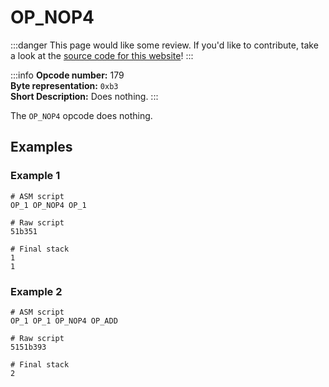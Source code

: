 # OP_NOP4
:::danger
This page would like some review. If you'd like to contribute, take a look at the [source code for this website](https://github.com/thunderbiscuit/opcode-explained)!
:::

:::info
**Opcode number:** 179  
**Byte representation:** `0xb3`   
**Short Description:** Does nothing. 
:::

The `OP_NOP4` opcode does nothing.

## Examples
### Example 1
```shell
# ASM script
OP_1 OP_NOP4 OP_1 

# Raw script
51b351

# Final stack
1
1
```

### Example 2
```shell
# ASM script
OP_1 OP_1 OP_NOP4 OP_ADD

# Raw script
5151b393

# Final stack
2
```
